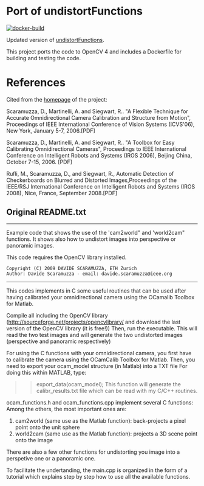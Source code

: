 # Port of undistortFunctions
[![docker-build](https://github.com/evroon/undistort-functions/actions/workflows/main.yml/badge.svg)](https://github.com/evroon/undistort-functions/actions/workflows/main.yml)

Updated version of [undistortFunctions](https://sites.google.com/site/scarabotix/ocamcalib-toolbox/ocamcalib-toolbox-download-page).

This project ports the code to OpenCV 4 and includes a Dockerfile for building and testing the code.

# References
Cited from the [homepage](https://sites.google.com/site/scarabotix/ocamcalib-toolbox/ocamcalib-toolbox-download-page) of the project:

Scaramuzza, D., Martinelli, A. and Siegwart, R.. "A Flexible Technique for Accurate Omnidirectional Camera Calibration and Structure from Motion", Proceedings of IEEE International Conference of Vision Systems (ICVS'06), New York, January 5-7, 2006.[PDF]

Scaramuzza, D., Martinelli, A. and Siegwart, R.. "A Toolbox for Easy Calibrating Omnidirectional Cameras", Proceedings to IEEE International Conference on Intelligent Robots and Systems (IROS 2006), Beijing China, October 7-15, 2006. [PDF]

Rufli, M., Scaramuzza, D., and Siegwart, R., Automatic Detection of Checkerboards on Blurred and Distorted Images,Proceedings of the IEEE/RSJ International Conference on Intelligent Robots and Systems (IROS 2008), Nice, France, September 2008.[PDF]

## Original README.txt

******************************************************************************************
  Example code that shows the use of the 'cam2world" and 'world2cam" functions.
  It shows also how to undistort images into perspective or panoramic images.

  This code requires the OpenCV library installed.

    Copyright (C) 2009 DAVIDE SCARAMUZZA, ETH Zurich
    Author: Davide Scaramuzza - email: davide.scaramuzza@ieee.org
******************************************************************************************

This codes implements in C some useful routines that can be used after having calibrated your omnidirectional camera using the OCamalib Toolbox for Matlab.

Compile all including the OpenCV library (http://sourceforge.net/projects/opencvlibrary/ and download the last version of the OpenCV library (it is free!))
Then, run the executable. This will read the two test images and will generate the two undistorted images (perspective and panoramic respectively)

For using the C functions with your omnidirectional camera, you first have to calibrate the camera using the OCamCalib Toolbox for Matlab.
Then, you need to export your ocam_model structure (in Matlab) into a TXT file
For doing this within MATLAB, type:
>> export_data(ocam_model);
This function will generate the calibr_results.txt file which can be read with my C/C++ routines.

ocam_functions.h and ocam_functions.cpp implement several C functions:
Among the others, the most important ones are:
1. cam2world (same use as the Matlab function): back-projects a pixel point onto the unit sphere
2. world2cam (same use as the Matlab function): projects a 3D scene point onto the image

There are also a few other functions for undistorting you image into a perspetive one or a panoramic one.

To facilitate the undertanding, the main.cpp is organized in the form of a tutorial which explains step by step how to use all the available functions.
